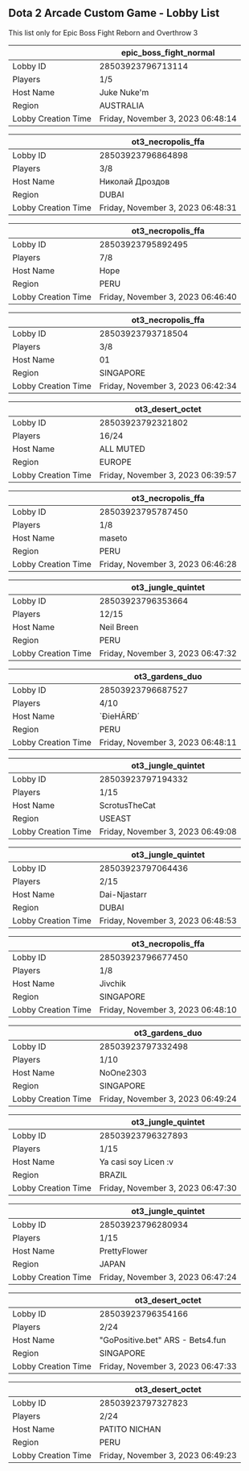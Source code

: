 ## Dota 2 Arcade Custom Game - Lobby List

This list only for Epic Boss Fight Reborn and Overthrow 3

|  | epic_boss_fight_normal |
| ------ | ------ |
| Lobby ID | 28503923796713114 |
| Players | 1/5 |
| Host Name | Juke Nuke'm |
| Region | AUSTRALIA |
| Lobby Creation Time | Friday, November 3, 2023 06:48:14 |


|  | ot3_necropolis_ffa |
| ------ | ------ |
| Lobby ID | 28503923796864898 |
| Players | 3/8 |
| Host Name | Николай Дроздов |
| Region | DUBAI |
| Lobby Creation Time | Friday, November 3, 2023 06:48:31 |


|  | ot3_necropolis_ffa |
| ------ | ------ |
| Lobby ID | 28503923795892495 |
| Players | 7/8 |
| Host Name | Hope |
| Region | PERU |
| Lobby Creation Time | Friday, November 3, 2023 06:46:40 |


|  | ot3_necropolis_ffa |
| ------ | ------ |
| Lobby ID | 28503923793718504 |
| Players | 3/8 |
| Host Name | 01 |
| Region | SINGAPORE |
| Lobby Creation Time | Friday, November 3, 2023 06:42:34 |


|  | ot3_desert_octet |
| ------ | ------ |
| Lobby ID | 28503923792321802 |
| Players | 16/24 |
| Host Name | ALL MUTED |
| Region | EUROPE |
| Lobby Creation Time | Friday, November 3, 2023 06:39:57 |


|  | ot3_necropolis_ffa |
| ------ | ------ |
| Lobby ID | 28503923795787450 |
| Players | 1/8 |
| Host Name | maseto |
| Region | PERU |
| Lobby Creation Time | Friday, November 3, 2023 06:46:28 |


|  | ot3_jungle_quintet |
| ------ | ------ |
| Lobby ID | 28503923796353664 |
| Players | 12/15 |
| Host Name | Neil Breen |
| Region | PERU |
| Lobby Creation Time | Friday, November 3, 2023 06:47:32 |


|  | ot3_gardens_duo |
| ------ | ------ |
| Lobby ID | 28503923796687527 |
| Players | 4/10 |
| Host Name | `ÐieHÃRÐ´ |
| Region | PERU |
| Lobby Creation Time | Friday, November 3, 2023 06:48:11 |


|  | ot3_jungle_quintet |
| ------ | ------ |
| Lobby ID | 28503923797194332 |
| Players | 1/15 |
| Host Name | ScrotusTheCat |
| Region | USEAST |
| Lobby Creation Time | Friday, November 3, 2023 06:49:08 |


|  | ot3_jungle_quintet |
| ------ | ------ |
| Lobby ID | 28503923797064436 |
| Players | 2/15 |
| Host Name | Dai-Njastarr |
| Region | DUBAI |
| Lobby Creation Time | Friday, November 3, 2023 06:48:53 |


|  | ot3_necropolis_ffa |
| ------ | ------ |
| Lobby ID | 28503923796677450 |
| Players | 1/8 |
| Host Name | Jivchik |
| Region | SINGAPORE |
| Lobby Creation Time | Friday, November 3, 2023 06:48:10 |


|  | ot3_gardens_duo |
| ------ | ------ |
| Lobby ID | 28503923797332498 |
| Players | 1/10 |
| Host Name | NoOne2303 |
| Region | SINGAPORE |
| Lobby Creation Time | Friday, November 3, 2023 06:49:24 |


|  | ot3_jungle_quintet |
| ------ | ------ |
| Lobby ID | 28503923796327893 |
| Players | 1/15 |
| Host Name | Ya casi soy Licen :v |
| Region | BRAZIL |
| Lobby Creation Time | Friday, November 3, 2023 06:47:30 |


|  | ot3_jungle_quintet |
| ------ | ------ |
| Lobby ID | 28503923796280934 |
| Players | 1/15 |
| Host Name | PrettyFlower |
| Region | JAPAN |
| Lobby Creation Time | Friday, November 3, 2023 06:47:24 |


|  | ot3_desert_octet |
| ------ | ------ |
| Lobby ID | 28503923796354166 |
| Players | 2/24 |
| Host Name | "GoPositive.bet" ARS - Bets4.fun |
| Region | SINGAPORE |
| Lobby Creation Time | Friday, November 3, 2023 06:47:33 |


|  | ot3_desert_octet |
| ------ | ------ |
| Lobby ID | 28503923797327823 |
| Players | 2/24 |
| Host Name | PATITO NICHAN |
| Region | PERU |
| Lobby Creation Time | Friday, November 3, 2023 06:49:23 |


